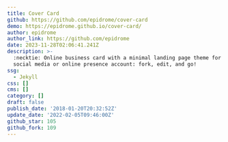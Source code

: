 ```yaml
---
title: Cover Card
github: https://github.com/epidrome/cover-card
demo: https://epidrome.github.io/cover-card/
author: epidrome
author_link: https://github.com/epidrome
date: 2023-11-28T02:06:41.241Z
description: >-
  :necktie: Online business card with a minimal landing page theme for any
  social media or online presence account: fork, edit, and go!
ssg:
  - Jekyll
css: []
cms: []
category: []
draft: false
publish_date: '2018-01-20T20:32:52Z'
update_date: '2022-02-05T09:46:00Z'
github_star: 105
github_fork: 109
---
```

